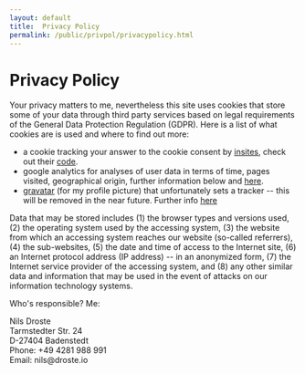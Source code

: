 ```yaml
---
layout: default
title:  Privacy Policy
permalink: /public/privpol/privacypolicy.html
---
```


# Privacy Policy

Your privacy matters to me, nevertheless this site uses cookies that store some of your data through third party services based on legal requirements of the General Data Protection Regulation (GDPR). Here is a list of what cookies are is used and where to find out more:

 + a cookie tracking your answer to the cookie consent by [insites](https://cookieconsent.insites.com/documentation/about-cookie-consent/), check out their [code](https://cookieconsent.insites.com/download/).
 + google analytics for analyses of user data in terms of time, pages visited, geographical origin, further information below and [here](https://developers.google.com/analytics/resources/concepts/gaConceptsTrackingOverview#trackingCodeExecution).
 + [gravatar](https://en.gravatar.com/support/what-is-gravatar/) (for my profile picture) that unfortunately sets a tracker -- this will be removed in the near future. Further info [here](https://meta.stackexchange.com/questions/44717/is-gravatar-a-privacy-risk)

Data that may be stored includes (1) the browser types and versions used, (2) the operating system used by the accessing system, (3) the website from which an accessing system reaches our website (so-called referrers), (4) the sub-websites, (5) the date and time of access to the Internet site, (6) an Internet protocol address (IP address) -- in an anonymized form, (7) the Internet service provider of the accessing system, and (8) any other similar data and information that may be used in the event of attacks on our information technology systems.

Who's responsible? Me:
<p class="message">
  Nils Droste <br>
  Tarmstedter Str. 24  <br>
  D-27404 Badenstedt  <br>
  Phone: +49 4281 988 991  <br>
  Email: nils@droste.io  <br>
</p>
